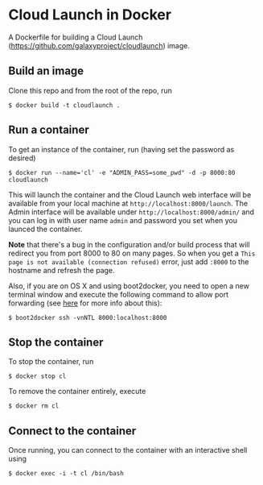 # Cloud Launch in Docker
A Dockerfile for building a Cloud Launch
(https://github.com/galaxyproject/cloudlaunch) image.

## Build an image
Clone this repo and from the root of the repo, run

    $ docker build -t cloudlaunch .

## Run a container
To get an instance of the container, run (having set the password as desired)

    $ docker run --name='cl' -e "ADMIN_PASS=some_pwd" -d -p 8000:80 cloudlaunch

This will launch the container and the Cloud Launch web interface will be
available from your local machine at `http://localhost:8000/launch`. The Admin
interface will be available under `http://localhost:8000/admin/` and you can
log in with user name `admin` and password you set when you launced the
container.

**Note** that there's a bug in the configuration and/or build process
that will redirect you from port 8000 to 80 on many pages. So when you get a
`This page is not available (connection refused)` error, just add `:8000` to the
hostname and refresh the page.

Also, if you are on OS X and using boot2docker, you need to open a new terminal
window and execute the following command to allow port forwarding (see [here][1]
for more info about this):

    $ boot2docker ssh -vnNTL 8000:localhost:8000

## Stop the container
To stop the container, run

    $ docker stop cl

To remove the container entirely, execute

    $ docker rm cl

## Connect to the container
Once running, you can connect to the container with an interactive shell using

    $ docker exec -i -t cl /bin/bash

[1]: https://github.com/boot2docker/boot2docker/blob/master/doc/WORKAROUNDS.md
